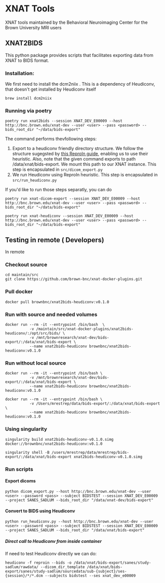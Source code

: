 # XNAT Tools

XNAT tools maintained by the Behavioral Neuroimaging Center for the Brown University MRI users

## XNAT2BIDS
This python package provides scripts that facilitates exporting data from XNAT to BIDS format.

### Installation:

We first need to install the dcm2niix . This is a dependency of Heudiconv, that doesn't get installed by Heudiconv itself

```
brew install dcm2niix
```


### Running via poetry
```
poetry run xnat2bids --session XNAT_DEV_E00009 --host http://bnc.brown.edu/xnat-dev --user <user> --pass <password> --bids_root_dir "~/data/bids-export"
```

The command performs thevfollowing steps:

1. Export to a heudiconv friendly directory structure. We follow the structure sugegsted by [this ReproIn guide](https://github.com/ReproNim/reproin), enabling us to use their heuristic. Also, note that the given command exports to path /data/xnat/bids-export. We mount this path to our XNAT instance. This step is encapsulated in `src/dicom_export.py`
2. We run Heudiconv using ReproIn heuristic. This step is encapsulated in `src/run_heudiconv.py`

If you'd like to run those steps separatly, you can do 

```
poetry run xnat-dicom-export --session XNAT_DEV_E00009 --host http://bnc.brown.edu/xnat-dev --user <user> --pass <password> --bids_root_dir "~/data/bids-export"
```

```
poetry run xnat-heudiconv --session XNAT_DEV_E00009 --host http://bnc.brown.edu/xnat-dev --user <user> --pass <password> --bids_root_dir "~/data/bids-export"
```

## Testing in remote ( Developers)

In remote

### Checkout source
```
cd maintain/src
git clone https://github.com/brown-bnc/xnat-docker-plugins.git
```

### Pull docker 

```
docker pull brownbnc/xnat2bids-heudiconv:v0.1.0
```

### Run with source and needed volumes
```
docker run --rm -it --entrypoint /bin/bash  \
           -v /maintain/src/xnat-docker-plugins/xnat2bids-heudiconv/:/opt/src/bids/ \
           -v /mnt/brownresearch/xnat-dev/bids-export/:/data/xnat/bids-export \
           --name xnat2bids-heudiconv brownbnc/xnat2bids-heudiconv:v0.1.0 

```
### Run without local source
```
docker run --rm -it --entrypoint /bin/bash \
           -v /mnt/brownresearch/xnat-dev/bids-export/:/data/xnat/bids-export \
           --name xnat2bids-heudiconv brownbnc/xnat2bids-heudiconv:v0.1.0 

```

```
docker run --rm -it --entrypoint /bin/bash \
           -v /Users/mrestrep/data/bids-export/:/data/xnat/bids-export \
           --name xnat2bids-heudiconv brownbnc/xnat2bids-heudiconv:v0.1.0 

```

### Using singularity

```
singularity build xnat2bids-heudiconv-v0.1.0.simg docker://brownbnc/xnat2bids-heudiconv:v0.1.0

singularity shell -B /users/mrestrep/data/mrestrep/bids-export/:/data/xnat/bids-export xnat2bids-heudiconv-v0.1.0.simg

```


### Run scripts

#### Export dicoms
```
python dicom_export.py --host http://bnc.brown.edu/xnat-dev --user <user> --password <pass> --subject BIDSTEST --session XNAT_DEV_E00009 --project SANES_SADLUM --bids_root_dir "/data/xnat-dev/bids-export"
```
#### Convert to BIDS using Heudiconv

```
python run_heudiconv.py --host http://bnc.brown.edu/xnat-dev --user <user> --password <pass> --subject BIDSTEST --session XNAT_DEV_E00009 --project SANES_SADLUM --bids_root_dir "/data/xnat/bids-export"
```

##### Direct call to Heudiconv from inside container
If need to test Heudiconv directly we can do:

<!-- heudiconv -f reproin --bids -o /data/xnat-dev/bids-export/sanes/study-sadlum/rawdata/sub-bidstest/ses-xnat_dev_e00009 --files /data/xnat-dev/bids-export/sanes/study-sadlum/sourcedata/sub-bidstest/ses-xnat_dev_e00009 -c none -->

```
heudiconv -f reproin --bids -o /data/xnat/bids-export/sanes/study-sadlum/rawdata/ --dicom_dir_template /data/xnat/bids-export/sanes/study-sadlum/sourcedata/sub-{subject}/ses-{session}/*/*.dcm --subjects bidstest --ses xnat_dev_e00009
```